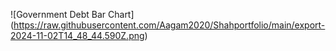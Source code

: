 ![Government Debt Bar Chart] (https://raw.githubusercontent.com/Aagam2020/Shahportfolio/main/export-2024-11-02T14_48_44.590Z.png)
